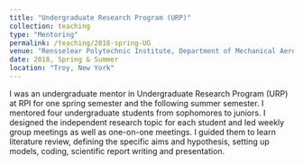```yaml
---
title: "Undergraduate Research Program (URP)"
collection: teaching
type: "Mentoring"
permalink: /teaching/2018-spring-UG
venue: "Rensselear Polytechnic Institute, Department of Mechanical Aerospace, and Nuclear Engineering"
date: 2018, Spring & Summer
location: "Troy, New York"
---
```


I was an undergraduate mentor in Undergraduate Research Program (URP) at RPI for one spring semester and the following summer semester. I mentored four undergraduate students from sophomores to juniors. I designed the independent research topic for each student and led weekly group meetings as well as one-on-one meetings. I guided them to learn literature review, defining the specific aims and hypothesis, setting up models, coding, scientific report writing and presentation.
